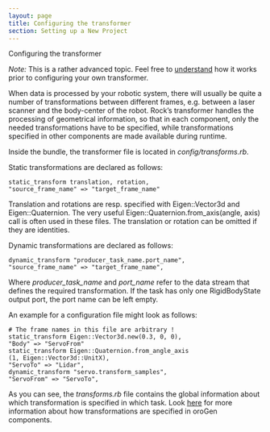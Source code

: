 ```yaml
---
layout: page
title: Configuring the transformer
section: Setting up a New Project
---
```

<div class="content2">
<div class="content2-pagetitle">Configuring the transformer</div>
<div class="content2-container line-box">
<div class="content2-container-1col">



<p><em>Note:</em> This is a rather advanced topic. Feel free to
<a href="../data_processing/transformer.html">understand</a>
how it works prior to configuring your own transformer.</p>

<p>When data is processed by your robotic system, there will usually be quite a
number of transformations between different frames, e.g. between a laser scanner
and the body-center of the robot. Rock&rsquo;s transformer handles the processing of
geometrical information, so that in each component, only the needed
transformations have to be specified, while transformations specified in other
components are made available during runtime.</p>

<p>Inside the bundle, the transformer file is located in <em>config/transforms.rb</em>.</p>

<p>Static transformations are declared as follows:</p>

<pre><code class="language-ruby">static_transform translation, rotation,
"source_frame_name" =&gt; "target_frame_name"
</code></pre>

<p>Translation and rotations are resp. specified with Eigen::Vector3d and
Eigen::Quaternion. The very useful Eigen::Quaternion.from_axis(angle, axis) call
is often used in these files. The translation or rotation can be omitted if they
are identities.</p>

<p>Dynamic transformations are declared as follows:</p>

<pre><code class="language-ruby">dynamic_transform "producer_task_name.port_name",
"source_frame_name" =&gt; "target_frame_name",
</code></pre>

<p>Where <em>producer_task_name</em> and <em>port_name</em> refer to the data stream that defines
the required transformation. If the task has only one RigidBodyState output
port, the port name can be left empty.</p>

<p>An example for a configuration file might look as follows:</p>

<pre><code class="language-ruby"># The frame names in this file are arbitrary !
static_transform Eigen::Vector3d.new(0.3, 0, 0),
"Body" =&gt; "ServoFrom"
static_transform Eigen::Quaternion.from_angle_axis
(1, Eigen::Vector3d::UnitX),
"ServoTo" =&gt; "Lidar",
dynamic_transform "servo.transform_samples",
"ServoFrom" =&gt; "ServoTo",
</code></pre>

<p>As you can see, the <em>transforms.rb</em> file contains the global information about
which transformation is specified in which task. Look
<a href="../data_processing/transformer_orogen.html">here</a>
for more information about how transformations are specified in oroGen
components.</p>


</div>
</div>
</div>
